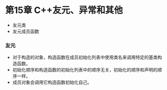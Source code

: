 # 第15章 C++友元、异常和其他
* 友元类
* 友元成员函数

### 友元
* 对于构造的对象，构造函数在成员初始化列表中使用类名来调用特定的基类构造函数。
* 初始化顺序和构造函数的初始化列表中的顺序无关，初始化的顺序和声明的顺序一样。
* 成员对象会调用它构造函数初始化自己。